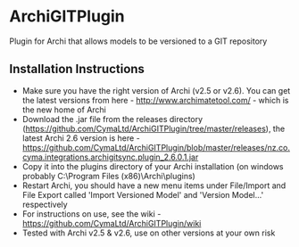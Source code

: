 ArchiGITPlugin
==============

Plugin for Archi that allows models to be versioned to a GIT repository

Installation Instructions
-------------------------
- Make sure you have the right version of Archi (v2.5 or v2.6). You can get the latest versions from here - http://www.archimatetool.com/ - which is the new home of Archi
- Download the .jar file from the releases directory (https://github.com/CymaLtd/ArchiGITPlugin/tree/master/releases), the latest Archi 2.6 version is here - https://github.com/CymaLtd/ArchiGITPlugin/blob/master/releases/nz.co.cyma.integrations.archigitsync.plugin_2.6.0.1.jar
- Copy it into the plugins directory of your Archi installation (on windows probably C:\Program Files (x86)\Archi\plugins)
- Restart Archi, you should have a new menu items under File/Import and File Export called 'Import Versioned Model' and 'Version Model...' respectively
- For instructions on use, see the wiki - https://github.com/CymaLtd/ArchiGITPlugin/wiki
- Tested with Archi v2.5 & v2.6, use on other versions at your own risk
